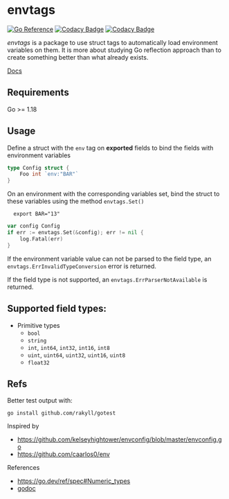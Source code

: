# envtags

[![Go Reference](https://pkg.go.dev/badge/github.com/taciogt/envtags.svg)](https://pkg.go.dev/github.com/taciogt/envtags)
[![Codacy Badge](https://app.codacy.com/project/badge/Grade/6904ddba8e6747559c7b4141b0f91e71)](https://www.codacy.com/gh/taciogt/envtags/dashboard?utm_source=github.com&amp;utm_medium=referral&amp;utm_content=taciogt/envtags&amp;utm_campaign=Badge_Grade)
[![Codacy Badge](https://app.codacy.com/project/badge/Coverage/6904ddba8e6747559c7b4141b0f91e71)](https://www.codacy.com/gh/taciogt/envtags/dashboard?utm_source=github.com&utm_medium=referral&utm_content=taciogt/envtags&utm_campaign=Badge_Coverage)

_envtags_ is a package to use struct tags to automatically load environment variables on them. It is more about studying Go reflection approach than to create something better than what already exists.

[Docs](https://pkg.go.dev/github.com/taciogt/envtags)

## Requirements

Go >= 1.18

## Usage

Define a struct with the `env` tag on **exported** fields to bind the fields with environment variables

```go
type Config struct {
	Foo int `env:"BAR"`
}
```

On an environment with the corresponding variables set, bind the struct to these variables using the method `envtags.Set()`

```shell
  export BAR="13" 
```

```go
var config Config
if err := envtags.Set(&config); err != nil {
	log.Fatal(err)
}
```

If the environment variable value can not be parsed to the field type, an `envtags.ErrInvalidTypeConversion` error is returned.  

If the field type is not supported, an `envtags.ErrParserNotAvailable` is returned.

## Supported field types:

- Primitive types
  - `bool`
  - `string`
  - `int`, `int64`, `int32`, `int16`, `int8`
  - `uint`, `uint64`, `uint32`, `uint16`, `uint8`
  - `float32`

## Refs

Better test output with:
```shell
go install github.com/rakyll/gotest
```

Inspired by 
*   https://github.com/kelseyhightower/envconfig/blob/master/envconfig.go
*   https://github.com/caarlos0/env

References
*   https://go.dev/ref/spec#Numeric_types
*   [godoc](https://go.dev/blog/godoc) 
